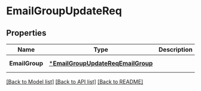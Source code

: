 # EmailGroupUpdateReq

## Properties
Name | Type | Description | Notes
------------ | ------------- | ------------- | -------------
**EmailGroup** | [***EmailGroupUpdateReqEmailGroup**](EmailGroupUpdateReq_EmailGroup.md) |  | [default to null]

[[Back to Model list]](../README.md#documentation-for-models) [[Back to API list]](../README.md#documentation-for-api-endpoints) [[Back to README]](../README.md)


